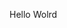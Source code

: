 Hello Wolrd




















































































































































































































































































































































































































































































































































































































































































































































































































































































































































































































































































































































































































































































































































































































































































































































































































































































































































































































































































































































































































































































































































































































































































































































































































































































































































































































































































































































































































































































































































































































































































































































































































































































































































































































































































































































































































































































































































































































































































































































































































































































































































































































































































































































































































































































































































































































































































































































































































































































































